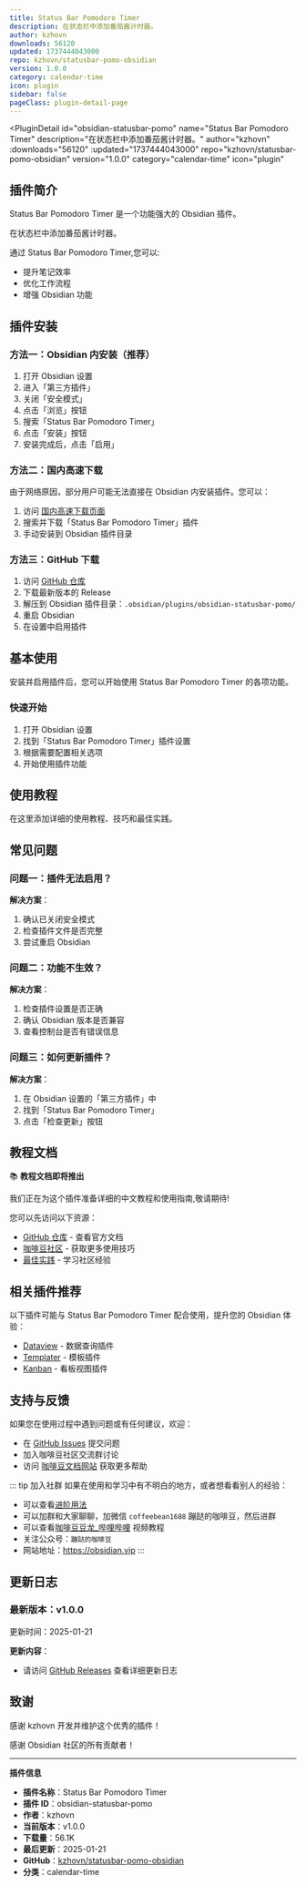 ```yaml
---
title: Status Bar Pomodoro Timer
description: 在状态栏中添加番茄酱计时器。
author: kzhovn
downloads: 56120
updated: 1737444043000
repo: kzhovn/statusbar-pomo-obsidian
version: 1.0.0
category: calendar-time
icon: plugin
sidebar: false
pageClass: plugin-detail-page
---
```


<PluginDetail
  id="obsidian-statusbar-pomo"
  name="Status Bar Pomodoro Timer"
  description="在状态栏中添加番茄酱计时器。"
  author="kzhovn"
  :downloads="56120"
  :updated="1737444043000"
  repo="kzhovn/statusbar-pomo-obsidian"
  version="1.0.0"
  category="calendar-time"
  icon="plugin"
>

<!-- AUTO_GENERATED_START -->
## 插件简介

Status Bar Pomodoro Timer 是一个功能强大的 Obsidian 插件。

在状态栏中添加番茄酱计时器。

通过 Status Bar Pomodoro Timer,您可以:

- 提升笔记效率
- 优化工作流程
- 增强 Obsidian 功能

<!-- AUTO_GENERATED_END -->

<!-- AUTO_GENERATED_START -->
## 插件安装

### 方法一：Obsidian 内安装（推荐）

1. 打开 Obsidian 设置
2. 进入「第三方插件」
3. 关闭「安全模式」
4. 点击「浏览」按钮
5. 搜索「Status Bar Pomodoro Timer」
6. 点击「安装」按钮
7. 安装完成后，点击「启用」

### 方法二：国内高速下载

由于网络原因，部分用户可能无法直接在 Obsidian 内安装插件。您可以：

1. 访问 [国内高速下载页面](/zh/documentation/obsidian-plugins-download.html)
2. 搜索并下载「Status Bar Pomodoro Timer」插件
3. 手动安装到 Obsidian 插件目录

### 方法三：GitHub 下载

1. 访问 [GitHub 仓库](https://github.com/kzhovn/statusbar-pomo-obsidian)
2. 下载最新版本的 Release
3. 解压到 Obsidian 插件目录：`.obsidian/plugins/obsidian-statusbar-pomo/`
4. 重启 Obsidian
5. 在设置中启用插件

## 基本使用

安装并启用插件后，您可以开始使用 Status Bar Pomodoro Timer 的各项功能。

### 快速开始

1. 打开 Obsidian 设置
2. 找到「Status Bar Pomodoro Timer」插件设置
3. 根据需要配置相关选项
4. 开始使用插件功能

<!-- AUTO_GENERATED_END -->

<!-- CUSTOM_CONTENT_START:tutorial -->
## 使用教程

在这里添加详细的使用教程、技巧和最佳实践。

<!-- CUSTOM_CONTENT_END:tutorial -->

<!-- SHARED_CONTENT_START -->
## 常见问题

### 问题一：插件无法启用？

**解决方案**：
1. 确认已关闭安全模式
2. 检查插件文件是否完整
3. 尝试重启 Obsidian

### 问题二：功能不生效？

**解决方案**：
1. 检查插件设置是否正确
2. 确认 Obsidian 版本是否兼容
3. 查看控制台是否有错误信息

### 问题三：如何更新插件？

**解决方案**：
1. 在 Obsidian 设置的「第三方插件」中
2. 找到「Status Bar Pomodoro Timer」
3. 点击「检查更新」按钮

## 教程文档

📚 **教程文档即将推出**

我们正在为这个插件准备详细的中文教程和使用指南,敬请期待!

您可以先访问以下资源：
- [GitHub 仓库](https://github.com/kzhovn/statusbar-pomo-obsidian) - 查看官方文档
- [咖啡豆社区](/zh/bases/) - 获取更多使用技巧
- [最佳实践](/zh/best-practices/) - 学习社区经验

## 相关插件推荐

以下插件可能与 Status Bar Pomodoro Timer 配合使用，提升您的 Obsidian 体验：

- [Dataview](/zh/plugins/dataview.html) - 数据查询插件
- [Templater](/zh/plugins/templater-obsidian.html) - 模板插件
- [Kanban](/zh/plugins/obsidian-kanban.html) - 看板视图插件

## 支持与反馈

如果您在使用过程中遇到问题或有任何建议，欢迎：

- 在 [GitHub Issues](https://github.com/kzhovn/statusbar-pomo-obsidian/issues) 提交问题
- 加入咖啡豆社区交流群讨论
- 访问 [咖啡豆文档网站](https://obsidian.vip) 获取更多帮助

::: tip 加入社群
如果在使用和学习中有不明白的地方，或者想看看别人的经验：
- 可以查看[进阶用法](/zh/advanced)
- 可以加群和大家聊聊，加微信 `coffeebean1688` 蹦跶的咖啡豆，然后进群
- 可以查看[咖啡豆豆龙_哔哩哔哩](https://space.bilibili.com/618777356) 视频教程
- 关注公众号：`蹦跶的咖啡豆`
- 网站地址：https://obsidian.vip
:::
<!-- SHARED_CONTENT_END -->

<!-- AUTO_GENERATED_START -->
## 更新日志

### 最新版本：v1.0.0

更新时间：2025-01-21

**更新内容**：
- 请访问 [GitHub Releases](https://github.com/kzhovn/statusbar-pomo-obsidian/releases) 查看详细更新日志

## 致谢

感谢 kzhovn 开发并维护这个优秀的插件！

感谢 Obsidian 社区的所有贡献者！

---

**插件信息**
- **插件名称**：Status Bar Pomodoro Timer
- **插件 ID**：obsidian-statusbar-pomo
- **作者**：kzhovn
- **当前版本**：v1.0.0
- **下载量**：56.1K
- **最后更新**：2025-01-21
- **GitHub**：[kzhovn/statusbar-pomo-obsidian](https://github.com/kzhovn/statusbar-pomo-obsidian)
- **分类**：calendar-time
<!-- AUTO_GENERATED_END -->

</PluginDetail>


